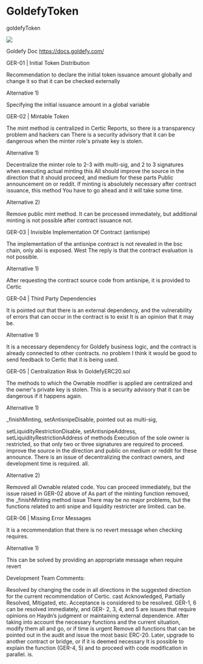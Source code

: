 # GoldefyToken
goldefyToken


<img src="https://goldefy.com/img/logo-comment.png">

Goldefy Doc
https://docs.goldefy.com/


GER-01 | Initial Token Distribution

Recommendation to declare the initial token issuance amount globally and change it so that it can be checked externally

Alternative 1)

Specifying the initial issuance amount in a global variable

GER-02 | Mintable Token

The mint method is centralized in Certic Reports, so there is a transparency problem and hackers can
There is a security advisory that it can be dangerous when the minter role's private key is stolen.

Alternative 1)

Decentralize the minter role to 2-3 with multi-sig, and 2 to 3 signatures when executing actual minting
this
    All should improve the source in the direction that it should proceed, and medium for these parts
Public announcement on or reddit. If minting is absolutely necessary after contract issuance, this method
You have to go ahead and it will take some time.

Alternative 2)

Remove public mint method. It can be processed immediately, but additional minting is not possible after contract issuance
not.

GER-03 | Invisible Implementation Of Contract (antisnipe)

The implementation of the antisnipe contract is not revealed in the bsc chain, only abi is exposed.
West
 The reply is that the contract evaluation is not possible.

Alternative 1)

After requesting the contract source code from antisnipe, it is provided to Certic

GER-04 | Third Party Dependencies


It is pointed out that there is an external dependency, and the vulnerability of errors that can occur in the contract is
to exist
   It is an opinion that it may be.

Alternative 1)

It is a necessary dependency for Goldefy business logic, and the contract is already connected to other contracts.
no problem
I think it would be good to send feedback to Certic that it is being used.

GER-05 | Centralization Risk In GoldefyERC20.sol

The methods to which the Ownable modifier is applied are centralized and the owner's private key is stolen.
This is a security advisory that it can be dangerous if it happens again.

Alternative 1)

_finishMinting, setAntisnipeDisable, pointed out as multi-sig,

setLiquidityRestrictionDisable, setAntisnipeAddress, setLiquidityRestrictionAddress
of methods
        Execution of the sole owner is restricted, so that only two or three signatures are required to proceed.
improve the source in the direction and public on medium or reddit for these
announce. There is an issue of decentralizing the contract owners, and development time is required.
all.

Alternative 2)

Removed all Ownable related code. You can proceed immediately, but the issue raised in GER-02 above
of
As part of the minting function removed, the _finishMinting method issue
There may be no major problems, but the functions related to anti snipe and liquidity restricter are limited.
can be.

GER-06 | Missing Error Messages

It is a recommendation that there is no revert message when checking requires.

Alternative 1)

This can be solved by providing an appropriate message when require revert


Development Team Comments:

Resolved by changing the code in all directions in the suggested direction for the current recommendation of Certic.
cast
 Acknowledged, Partially Resolved, Mitigated, etc.
Acceptance is considered to be resolved. GER-1, 6 can be resolved immediately, and GER-
2, 3, 4, and 5 are issues that require opinions on Haydn’s judgment or maintaining external dependence.
After taking into account the necessary functions and the current situation, modify them all and go, or if time is urgent
Remove all functions that can be pointed out in the audit and issue the most basic ERC-20.
Later, upgrade to another contract or bridge, or if it is deemed necessary
It is possible to explain the function (GER-4, 5) and to proceed with code modification in parallel.
is.

